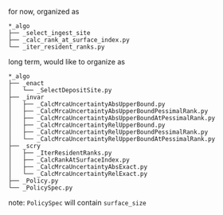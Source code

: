 for now, organized as

```
*_algo
├── _select_ingest_site
├── _calc_rank_at_surface_index.py
└── _iter_resident_ranks.py
```


long term, would like to organize as

```
*_algo
├── _enact
│   └── _SelectDepositSite.py
├── _invar
│   ├── _CalcMrcaUncertaintyAbsUpperBound.py
│   ├── _CalcMrcaUncertaintyAbsUpperBoundPessimalRank.py
│   ├── _CalcMrcaUncertaintyAbsUpperBoundAtPessimalRank.py
│   ├── _CalcMrcaUncertaintyRelUpperBound.py
│   ├── _CalcMrcaUncertaintyRelUpperBoundPessimalRank.py
│   └── _CalcMrcaUncertaintyRelUpperBoundAtPessimalRank.py
├── _scry
│   ├── _IterResidentRanks.py
│   ├── _CalcRankAtSurfaceIndex.py
│   ├── _CalcMrcaUncertaintyAbsExact.py
│   └── _CalcMrcaUncertaintyRelExact.py
├── _Policy.py
└── _PolicySpec.py
```

note: `PolicySpec` will contain `surface_size`
